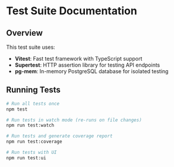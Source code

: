 # Test Suite Documentation

## Overview

This test suite uses:

- **Vitest**: Fast test framework with TypeScript support
- **Supertest**: HTTP assertion library for testing API endpoints
- **pg-mem**: In-memory PostgreSQL database for isolated testing

## Running Tests

```bash
# Run all tests once
npm test

# Run tests in watch mode (re-runs on file changes)
npm run test:watch

# Run tests and generate coverage report
npm run test:coverage

# Run tests with UI
npm run test:ui
```

